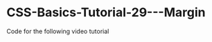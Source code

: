 CSS-Basics-Tutorial-29---Margin
===============================

Code for the following video tutorial 
